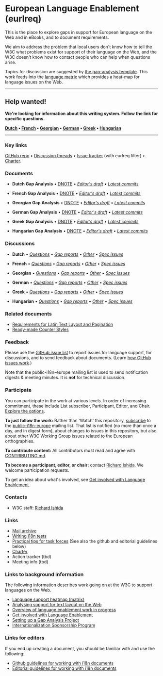 # European Language Enablement (eurlreq)

This is the place to explore gaps in support for European language on the Web and in eBooks, and to document requirements.

We aim to address the problem that local users don't know how to tell the W3C what problems exist for support of their language on the Web, and the W3C doesn't know how to contact people who can help when questions arise.

Topics for discussion are suggested by [the gap-analysis template](https://www.w3.org/International/i18n-activity/templates/gap-analysis/gap-analysis_template.html). This work feeds into the [language matrix](https://www.w3.org/International/typography/gap-analysis/language-matrix.html) which provides a heat-map for language issues on the Web.

---

## Help wanted!
**We're looking for information about this writing system. Follow the link for specific questions.**

**[Dutch](https://github.com/w3c/eurlreq/issues?q=is%3Aissue+is%3Aopen+label%3Al%3Anl+label%3Aquestion) • [French](https://github.com/w3c/eurlreq/issues?q=is%3Aissue+is%3Aopen+label%3Al%3Afr+label%3Aquestion) • [Georgian](https://github.com/w3c/eurlreq/issues?q=is%3Aissue+is%3Aopen+label%3Al%3Aka+label%3Aquestion) • [German](https://github.com/w3c/eurlreq/issues?q=is%3Aissue+is%3Aopen+label%3Al%3Ade+label%3Aquestion) • [Greek](https://github.com/w3c/eurlreq/issues?q=is%3Aissue+is%3Aopen+label%3Al%3Ael+label%3Aquestion) • [Hungarian](https://github.com/w3c/eurlreq/issues?q=is%3Aissue+is%3Aopen+label%3Al%3Ahu+label%3Aquestion)**

---


### Key links
[GitHub repo](https://github.com/w3c/eurlreq) • [Discussion threads](https://github.com/w3c/eurlreq/issues) • [Issue tracker](https://www.w3.org/International/i18n-activity/textlayout/?filter=eurlreq) (with eurlreq filter) • [Charter](https://www.w3.org/International/eurlreq/charter/).



### Documents
- **Dutch Gap Analysis** • [DNOTE](https://www.w3.org/TR/latn-nl-gap) • [*Editor's draft*](https://www.w3.org/International/eurlreq/gap-analysis/latn-nl-gap) • [*Latest commits*](https://github.com/w3c/eurlreq/commits/gh-pages/gap-analysis/latn-nl-gap.html)

- **French Gap Analysis** • [DNOTE](https://www.w3.org/TR/latn-fr-gap) • [*Editor's draft*](https://www.w3.org/International/eurlreq/gap-analysis/latn-fr-gap) • [*Latest commits*](https://github.com/w3c/eurlreq/commits/gh-pages/gap-analysis/latn-fr-gap.html)

- **Georgian Gap Analysis** • [DNOTE](https://www.w3.org/TR/geor-gap) • [*Editor's draft*](https://www.w3.org/International/eurlreq/gap-analysis/geor-gap) • [*Latest commits*](https://github.com/w3c/eurlreq/commits/gh-pages/gap-analysis/geor-gap.html)

- **German Gap Analysis** • [DNOTE](https://www.w3.org/TR/latn-de-gap) • [*Editor's draft*](https://www.w3.org/International/eurlreq/gap-analysis/latn-de-gap) • [*Latest commits*](https://github.com/w3c/eurlreq/commits/gh-pages/gap-analysis/latn-de-gap.html)

- **Greek Gap Analysis** • [DNOTE](https://www.w3.org/TR/grek-gap) • [*Editor's draft*](https://www.w3.org/International/eurlreq/gap-analysis/grek-gap) • [*Latest commits*](https://github.com/w3c/eurlreq/commits/gh-pages/gap-analysis/grek-gap.html)

- **Hungarian Gap Analysis** • [DNOTE](https://www.w3.org/TR/latn-hu-gap) • [*Editor's draft*](https://www.w3.org/International/eurlreq/gap-analysis/latn-hu-gap) • [*Latest commits*](https://github.com/w3c/eurlreq/commits/gh-pages/gap-analysis/latn-hu-gap.html)


### Discussions
- **Dutch** • [*Questions*](https://github.com/w3c/eurlreq/issues?q=is%3Aissue+is%3Aopen+label%3Al%3Anl+label%3Aquestion)
• [*Gap reports*](https://github.com/w3c/eurlreq/labels/doc%3Anl)
• [*Other*](https://github.com/w3c/eurlreq/issues?q=is%3Aopen+label%3As%3Anl+-label%3Aquestion) 
• [*Spec issues*](https://github.com/w3c/i18n-activity/issues?q=is%3Aopen+label%3Aeurlreq+label%3Aspec-type-issue)

- **French** • [*Questions*](https://github.com/w3c/eurlreq/issues?q=is%3Aissue+is%3Aopen+label%3Al%3Afr+label%3Aquestion)
• [*Gap reports*](https://github.com/w3c/eurlreq/labels/doc%3Afr)
• [*Other*](https://github.com/w3c/eurlreq/issues?q=is%3Aopen+label%3As%3Afr+-label%3Aquestion) 
• [*Spec issues*](https://github.com/w3c/i18n-activity/issues?q=is%3Aopen+label%3Aeurlreq+label%3Aspec-type-issue)

- **Georgian** • [*Questions*](https://github.com/w3c/eurlreq/issues?q=is%3Aissue+is%3Aopen+label%3Al%3Aka+label%3Aquestion)
• [*Gap reports*](https://github.com/w3c/eurlreq/labels/doc%3Ageor)
• [*Other*](https://github.com/w3c/eurlreq/issues?q=is%3Aopen+label%3As%3Aka+-label%3Aquestion) 
• [*Spec issues*](https://github.com/w3c/i18n-activity/issues?q=is%3Aopen+label%3Aeurlreq+label%3Aspec-type-issue)

- **German** • [*Questions*](https://github.com/w3c/eurlreq/issues?q=is%3Aissue+is%3Aopen+label%3Al%3Ade+label%3Aquestion)
• [*Gap reports*](https://github.com/w3c/eurlreq/labels/doc%3Ade)
• [*Other*](https://github.com/w3c/eurlreq/issues?q=is%3Aopen+label%3As%3Ade+-label%3Aquestion) 
• [*Spec issues*](https://github.com/w3c/i18n-activity/issues?q=is%3Aopen+label%3Aeurlreq+label%3Aspec-type-issue)

- **Greek** • [*Questions*](https://github.com/w3c/eurlreq/issues?q=is%3Aissue+is%3Aopen+label%3Al%3Ael+label%3Aquestion)
• [*Gap reports*](https://github.com/w3c/eurlreq/labels/doc%3Agrek)
• [*Other*](https://github.com/w3c/eurlreq/issues?q=is%3Aopen+label%3As%3Ael+-label%3Aquestion) 
• [*Spec issues*](https://github.com/w3c/i18n-activity/issues?q=is%3Aopen+label%3Aeurlreq+label%3Aspec-type-issue)

- **Hungarian** • [*Questions*](https://github.com/w3c/eurlreq/issues?q=is%3Aissue+is%3Aopen+label%3Al%3Ahu+label%3Aquestion)
• [*Gap reports*](https://github.com/w3c/eurlreq/labels/doc%3Ahu)
• [*Other*](https://github.com/w3c/eurlreq/issues?q=is%3Aopen+label%3As%3Ahu+-label%3Aquestion) 
• [*Spec issues*](https://github.com/w3c/i18n-activity/issues?q=is%3Aopen+label%3Aeurlreq+label%3Aspec-type-issue)




### Related documents
- [Requirements for Latin Text Layout and Pagination](http://w3c.github.io/dpub-pagination/)
- [Ready-made Counter Styles](https://www.w3.org/TR/predefined-counter-styles/)


### Feedback
Please use the [GitHub issue list](https://github.com/w3c/eurlreq/issues) to report issues for language support, for discussions, and to send feedback about documents. (Learn [how GitHub issues work](https://www.w3.org/International/i18n-activity/guidelines/issues.html).)

Note that the public-i18n-europe mailing list is used to send notification digests & meeting minutes. It is **not** for technical discussion.


### Participate
You can participate in the work at various levels. In order of increasing commitment, these include List subscriber, Participant, Editor, and Chair. [Explore the options](https://www.w3.org/International/i18n-drafts/pages/languagedev_participation.html).

**To just follow the work:** Rather than 'Watch' this repository, [subscribe](mailto:public-i18n-europe-request@w3.org?subject=subscribe) to the [public-i18n-europe](https://lists.w3.org/Archives/Public/public-i18n-europe/) mailing list. That list is notified (no more than once a day, and in digest form), about changes to issues in this repository, but also about other W3C Working Group issues related to the European orthographies.

**To contribute content:** All contributors must read and agree with [CONTRIBUTING.md](CONTRIBUTING.md).

**To become a participant, editor, or chair:** contact [Richard Ishida](mailto:ishida@w3.org). We welcome participation requests.

To get an idea about what's involved, see [Get involved with Language Enablement](https://www.w3.org/International/i18n-drafts/pages/languagedev_participation). 


### Contacts

- W3C staff: [Richard Ishida](mailto:ishida@w3.org)


### Links
- [Mail archive](https://lists.w3.org/Archives/Public/public-i18n-europe/)
- [Writing i18n tests](https://github.com/w3c/i18n-activity/wiki/Writing-i18n-tests)
- [Practical tips for task forces](https://w3c.github.io/i18n-activity/guidelines/process.html) (See also the github and editorial guidelines below)
- [Charter](https://w3c.github.io/eurlreq/charter/)
- Action tracker (tbd)
- Meeting info (tbd)


### Links to background information
The following information describes work going on at the W3C to support languages on the Web.
- [Language support heatmap (matrix)](https://www.w3.org/International/typography/gap-analysis/language-matrix.html)
- [Analysing support for text layout on the Web](https://www.w3.org/International/i18n-drafts/nav/languagedev)
- [Overview of language enablement work in progress](https://www.w3.org/International/i18n-drafts/nav/languagedev)
- [Get involved with Language Enablement](https://www.w3.org/International/i18n-drafts/pages/languagedev_participation)
- [Setting up a Gap Analysis Project](https://github.com/w3c/typography/wiki/Setting-up-a-Gap-Analysis-Project)
- [Internationalization Sponsorship Program](https://www.w3.org/International/sponsorship/)



### Links for editors
If you end up creating a document, you should be familiar with and use the following:

- [Github guidelines for working with i18n documents](https://www.w3.org/International/i18n-activity/guidelines/github)
- [Editorial guidelines for working with i18n documents](https://www.w3.org/International/i18n-activity/guidelines/editing)
